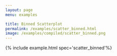 ```yaml
---
layout: page
menu: examples

title: Binned Scatterplot
permalink: /examples/scatter_binned.html
image: /examples/compiled/scatter_binned.png
---
```




{% include example.html spec='scatter_binned'%}
